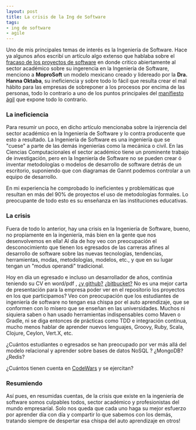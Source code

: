 ```yaml
---
layout: post
title: La crisis de la Ing de Software
tags:
- ing de software
- agile
---
```


Uno de mis principales temas de interés es la Ingeniería de Software. Hace ya algunos años escribí un artículo algo extenso que hablaba sobre el [fracaso de los proyectos de software](http://mundobyte-x.blogspot.mx/2010/03/ultima-revision-17-de-marzo-2010.html) en donde critico abiertamente al sector académico sobre su ingerencia en la Ingeniería de Software, menciono a <strong>MoproSoft</strong> un modelo mexicano creado y lidereado por la <strong>Dra. Hanna Oktaba</strong>, su ineficiencia y sobre todo lo fácil que resulta crear el mal hábito para las empresas de sobreponer a los procesos por encima de las personas, todo lo contrario a uno de los puntos principales del [manifiesto ágil](http://agilemanifesto.org/iso/es/) que expone todo lo contrario.

### La ineficiencia

Para resumir un poco, en dicho artículo mencionaba sobre la injerencia del sector académico en la Ingeniería de Software y lo contra producente que esto a resultado. La Ingeniería de Software es una ingeniería que se "cuese" a parte de las demás ingenierías como la mecánica o civil. En las Ciencias Computacionales el sector académico tiene un prominente trabajo de investigación, pero en la Ingeniería de Software no se pueden crear ó inventar metodologías o modelos de desarrollo de software detrás de un escritorio, suponiendo que con diagramas de Gannt podemos controlar a un equipo de desarrollo.

En mi experiencia he comprobado lo ineficientes y problemáticas que resultan en más del 90% de proyectos el uso de metodologías formales. Lo preocupante de todo esto es su enseñanza en las instituciones educativas.

### La crisis

Fuera de todo lo anterior, hay una crisis en la Ingeniería de Software, bueno, no propiamente en la ingeniería, más bien en la gente que nos desenvolvemos en ella! Al día de hoy veo con preocupación el desconocimiento que tienen los egresados de las carreras afines al desarrollo de software sobre las nuevas tecnologías, tendencias, herramientas, modas, metodologías, modelos, etc., y que en su lugar tengan un "modus operandi" tradicional.

Hoy en día un egresado e incluso un desarrollador de años, continúa teniendo su CV en word/pdf , [¿y github?](https://github.com/) [¿bitbucket?](https://bitbucket.org/) No es una mejor carta de presentación para la empresa poder ver en el repositorio los proyectos en los que participamos? Veo con preocupación que los estudiantes de ingeniería de software no tengan esa chispa por el auto aprendizaje, que se conformen con lo mísero que se enseñan en las universidades. Muchos ni siquiera saben o han usado herramientas indispensables como Maven o Gradle, ni se diga entonces de prácticas como TDD e integración contínua, mucho menos hablar de aprender nuevos lenguajes, Groovy, Ruby, Scala, Clojure, Ceylon, Vert.X, etc.

¿Cuántos estudiantes o egresados se han preocupado por ver más allá del modelo relacional y aprender sobre bases de datos NoSQL ? ¿MongoDB? ¿Redis?

¿Cuántos tienen cuenta en [CodeWars](https://www.codewars.com/users/sign_in) y se ejercitan?

### Resumiendo

Así pues, en resumidas cuentas, de la crisis que existe en la ingeniería de software somos culpables todos, sector académico y profesionistas del mundo empresaríal. Solo nos queda que cada uno haga su mejor esfuerzo por aprender día con día y compartir lo que sabemos con los demás, tratando siempre de despertar esa chispa del auto aprendizaje en otros!